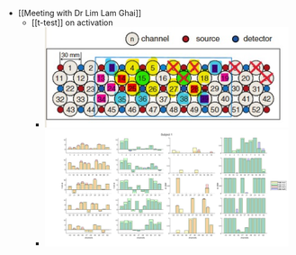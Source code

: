 - [[Meeting with Dr Lim Lam Ghai]]
	- [[t-test]] on activation
		- ![WhatsApp Image 2024-11-21 at 3.17.12 PM.jpeg](../assets/WhatsApp_Image_2024-11-21_at_3.17.12_PM_1733968363276_0.jpeg)
		- ![WhatsApp Image 2024-11-21 at 3.13.08 PM.jpeg](../assets/WhatsApp_Image_2024-11-21_at_3.13.08_PM_1733968370155_0.jpeg)
